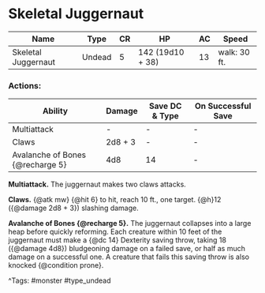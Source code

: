 # Skeletal Juggernaut

| Name | Type | CR | HP | AC | Speed |
|------|------|----|----|----|-------|
| Skeletal Juggernaut | Undead | 5 | 142 (19d10 + 38) | 13 | walk: 30 ft. |

### Actions:

| Ability | Damage | Save DC & Type | On Successful Save |
|---------|--------|----------------|--------------------|
| Multiattack | - | - | - |
| Claws | 2d8 + 3 | - | - |
| Avalanche of Bones {@recharge 5} | 4d8 | 14 | - |


**Multiattack.** The juggernaut makes two claws attacks.

**Claws.** {@atk mw} {@hit 6} to hit, reach 10 ft., one target. {@h}12 ({@damage 2d8 + 3}) slashing damage.

**Avalanche of Bones {@recharge 5}.** The juggernaut collapses into a large heap before quickly reforming. Each creature within 10 feet of the juggernaut must make a {@dc 14} Dexterity saving throw, taking 18 ({@damage 4d8}) bludgeoning damage on a failed save, or half as much damage on a successful one. A creature that fails this saving throw is also knocked {@condition prone}.

^Tags: #monster #type_undead